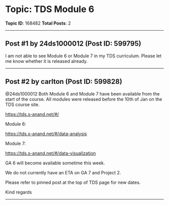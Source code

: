 # Topic: TDS Module 6
**Topic ID**: 168482
**Total Posts**: 2

---

## Post #1 by 24ds1000012 (Post ID: 599795)
I am not able to see Module 6 or Module 7 in my TDS curriculum. Please let me know whether it is released already.

---

## Post #2 by carlton (Post ID: 599828)
@24ds1000012
 Both Module 6 and Module 7 have been available from the start of the course. All modules were released before the 10th of Jan on the TDS course site.


https://tds.s-anand.net/#/


Module 6:


https://tds.s-anand.net/#/data-analysis


Module 7:


https://tds.s-anand.net/#/data-visualization


GA 6 will become available sometime this week.


We do not currently have an ETA on GA 7 and Project 2.


Please refer to pinned post at the top of TDS page for new dates.


Kind regards

---
